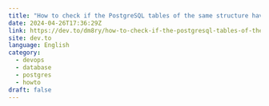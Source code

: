 ```yaml
---
title: "How to check if the PostgreSQL tables of the same structure have identical data using aggregated hash and md5?"
date: 2024-04-26T17:36:29Z
link: https://dev.to/dm8ry/how-to-check-if-the-postgresql-tables-of-the-same-structure-have-identical-data-using-aggregated-hash-and-md5-17h9?utm_medium=RSS&utm_source=news.12bit.vn
site: dev.to
language: English
category:
  - devops
  - database
  - postgres
  - howto
draft: false
---
```

